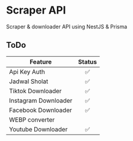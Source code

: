 # Scraper API

Scraper & downloader API using NestJS & Prisma

## ToDo

| Feature              | Status |
| -------------------- | :----: |
| Api Key Auth         |   ✅   |
| Jadwal Sholat        |   ✅   |
| Tiktok Downloader    |   ✅   |
| Instagram Downloader |   ✅   |
| Facebook Downloader  |   ✅   |
| WEBP converter       |        |
| Youtube Downloader   |   ✅   |
